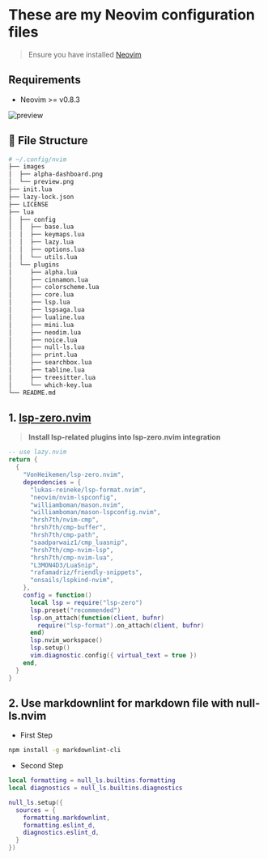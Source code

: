# These are my Neovim configuration files

> Ensure you have installed [Neovim](https://neovim.io/)

## Requirements

* Neovim >= v0.8.3

![preview](https://user-images.githubusercontent.com/23629097/217407314-6c672021-c42f-46af-9e2e-62afaea1858d.png)

## :file_folder: File Structure

```bash
# ~/.config/nvim
├── images
│  ├── alpha-dashboard.png
│  └── preview.png
├── init.lua
├── lazy-lock.json
├── LICENSE
├── lua
│  ├── config
│  │  ├── base.lua
│  │  ├── keymaps.lua
│  │  ├── lazy.lua
│  │  ├── options.lua
│  │  └── utils.lua
│  └── plugins
│     ├── alpha.lua
│     ├── cinnamon.lua
│     ├── colorscheme.lua
│     ├── core.lua
│     ├── lsp.lua
│     ├── lspsaga.lua
│     ├── lualine.lua
│     ├── mini.lua
│     ├── neodim.lua
│     ├── noice.lua
│     ├── null-ls.lua
│     ├── print.lua
│     ├── searchbox.lua
│     ├── tabline.lua
│     ├── treesitter.lua
│     └── which-key.lua
└── README.md
```

## 1. [lsp-zero.nvim](https://github.com/VonHeikemen/lsp-zero.nvim)

> **Install lsp-related plugins into lsp-zero.nvim integration**

```lua
-- use lazy.nvim
return {
  {
    "VonHeikemen/lsp-zero.nvim",
    dependencies = {
      "lukas-reineke/lsp-format.nvim",
      "neovim/nvim-lspconfig",
      "williamboman/mason.nvim",
      "williamboman/mason-lspconfig.nvim",
      "hrsh7th/nvim-cmp",
      "hrsh7th/cmp-buffer",
      "hrsh7th/cmp-path",
      "saadparwaiz1/cmp_luasnip",
      "hrsh7th/cmp-nvim-lsp",
      "hrsh7th/cmp-nvim-lua",
      "L3MON4D3/LuaSnip",
      "rafamadriz/friendly-snippets",
      "onsails/lspkind-nvim",
    },
    config = function()
      local lsp = require("lsp-zero")
      lsp.preset("recommended")
      lsp.on_attach(function(client, bufnr)
        require("lsp-format").on_attach(client, bufnr)
      end)
      lsp.nvim_workspace()
      lsp.setup()
      vim.diagnostic.config({ virtual_text = true })
    end,
  }
}
```

## 2. Use markdownlint for markdown file with null-ls.nvim

* First Step

```bash
npm install -g markdownlint-cli
```

* Second Step

```lua
local formatting = null_ls.builtins.formatting
local diagnostics = null_ls.builtins.diagnostics

null_ls.setup({
  sources = {
    formatting.markdownlint,
    formatting.eslint_d,
    diagnostics.eslint_d,
  }
})
```
